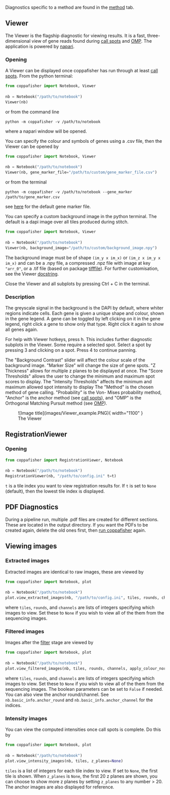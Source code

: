 Diagnostics specific to a method are found in the [method](find_spots.md) tab.

## Viewer

The Viewer is the flagship diagnostic for viewing results. It is a fast, three-dimensional view of gene reads found
during [call spots](overview.md#call-spots) and [OMP](overview.md#orthogonal-matching-pursuit). The application is
powered by [napari](https://github.com/napari/napari).

### Opening

A Viewer can be displayed once coppafisher has run through at least [call spots](overview.md#call-spots). From the python
terminal:

```py
from coppafisher import Notebook, Viewer

nb = Notebook("/path/to/notebook")
Viewer(nb)
```

or from the command line

```terminal
python -m coppafisher -v /path/to/notebook
```

where a napari window will be opened.

You can specify the colour and symbols of genes using a .csv file, then the Viewer can be opened by

```py
from coppafisher import Notebook, Viewer

nb = Notebook("/path/to/notebook")
Viewer(nb, gene_marker_file="/path/to/custom/gene_marker_file.csv")
```

or from the terminal

```terminal
python -m coppafisher -v /path/to/notebook --gene_marker /path/to/gene_marker.csv
```

see [here](https://github.com/paulshuker/coppafisher/raw/HEAD/coppafisher/plot/results_viewer/gene_colour.csv) for the
default gene marker file.

You can specify a custom background image in the python terminal. The default is a dapi image over all tiles produced
during stitch.

```py
from coppafisher import Notebook, Viewer

nb = Notebook("/path/to/notebook")
Viewer(nb, background_image="/path/to/custom/background_image.npy")
```

The background image must be of shape `(im_y x im_x)` or `(im_z x im_y x im_x)` and can be a .npy file, a compressed
.npz file with image at key `"arr_0"`, or a .tif file (based on package
[tifffile](https://github.com/cgohlke/tifffile)). For further customisation, see the Viewer
[docstring](https://github.com/paulshuker/coppafisher/blob/HEAD/coppafisher/plot/results_viewer/base.py).

Close the Viewer and all subplots by pressing Ctrl + C in the terminal.

### Description

The greyscale signal in the background is the DAPI by default, where whiter regions indicate cells. Each gene is given
a unique shape and colour, shown in the gene legend. A gene can be toggled by left clicking on it in the gene legend,
right click a gene to show only that type. Right click it again to show all genes again.

For help with Viewer hotkeys, press h. This includes further diagnostic subplots in the Viewer. Some require a selected
spot. Select a spot by pressing 3 and clicking on a spot. Press 4 to continue panning.

The "Background Contrast" slider will affect the colour scale of the background image. "Marker Size" will change the
size of gene spots. "Z Thickness" allows for multiple z planes to be displayed at once. The "Score Thresholds" allows
the user to change the minimum and maximum spot scores to display. The "Intensity Thresholds" affects the minimum and
maximum allowed spot intensity to display The "Method" is the chosen method of gene calling. "Probability" is the Von-
Mises probability method, "Anchor" is the anchor method (see [call spots](overview.md#call-spots)), and "OMP" is the
Orthogonal Matching Pursuit method (see [OMP](overview.md#orthogonal-matching-pursuit)).

<figure markdown="span">
  ![Image title](images/Viewer_example.PNG){ width="1100" }
  <figcaption>The Viewer</figcaption>
</figure>

## RegistrationViewer

### Opening

```python
from coppafisher import RegistrationViewer, Notebook

nb = Notebook("/path/to/notebook")
RegistrationViewer(nb, "/path/to/config.ini" t=t)
```

`t` is a tile index you want to view registration results for. If `t` is set to `None` (default), then the lowest tile
index is displayed.

## PDF Diagnostics

During a pipeline run, multiple .pdf files are created for different sections. These are located in the output
directory. If you want the PDFs to be created again, delete the old ones first, then
[run coppafisher](basic_usage.md/#running) again.

## Viewing images

### Extracted images

Extracted images are identical to raw images, these are viewed by

```python
from coppafisher import Notebook, plot

nb = Notebook("/path/to/notebook")
plot.view_extracted_images(nb, "/path/to/config.ini", tiles, rounds, channels)
```

where `tiles`, `rounds`, and `channels` are lists of integers specifying which images to view. Set these to `None` if
you wish to view all of the them from the sequencing images.

### Filtered images

Images after the [filter](overview.md#filter) stage are viewed by

```python
from coppafisher import Notebook, plot

nb = Notebook("/path/to/notebook")
plot.view_filtered_images(nb, tiles, rounds, channels, apply_colour_norm_factor=True, share_contrast_limits=True)
```

where `tiles`, `rounds`, and `channels` are lists of integers specifying which images to view. Set these to `None` if
you wish to view all of the them from the sequencing images. The boolean parameters can be set to `False` if needed. You
can also view the anchor round/channel. See `nb.basic_info.anchor_round` and `nb.basic_info.anchor_channel` for the
indices.

### Intensity images

You can view the computed intensities once call spots is complete. Do this by

```py
from coppafisher import Notebook, plot

nb = Notebook("/path/to/notebook")
plot.view_intensity_images(nb, tiles, z_planes=None)
```

`tiles` is a list of integers for each tile index to view. If set to `None`, the first tile is shown. When `z_planes` is
`None`, the first 20 z planes are shown, you can choose to show more z planes by setting `z_planes` to any number > 20.
The anchor images are also displayed for reference.
